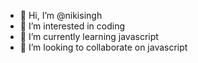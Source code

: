 - 👋 Hi, I’m @nikisingh
- 👀 I’m interested in coding
- 🌱 I’m currently learning javascript
- 💞️ I’m looking to collaborate on javascript


<!---
nikisingh/nikisingh is a ✨ special ✨ repository because its `README.md` (this file) appears on your GitHub profile.
You can click the Preview link to take a look at your changes.
--->
